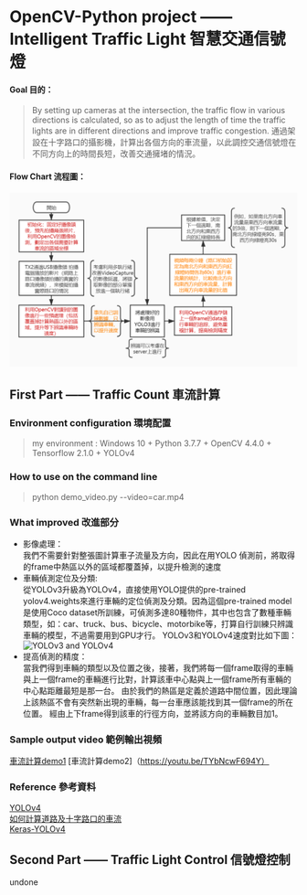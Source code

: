 # OpenCV-Python project —— Intelligent Traffic Light 智慧交通信號燈

#### Goal 目的：
> By setting up cameras at the intersection, the traffic flow in various directions is calculated, so as to adjust the length of time the traffic lights are in different directions and improve traffic congestion.
> 通過架設在十字路口的攝影機，計算出各個方向的車流量，以此調控交通信號燈在不同方向上的時間長短，改善交通擁堵的情況。

#### Flow Chart 流程圖：
![FlowChart](/FlowChart.jpg)

## First Part —— Traffic Count 車流計算
### Environment configuration 環境配置
> my environment : Windows 10 + Python 3.7.7 + OpenCV 4.4.0 + Tensorflow 2.1.0 + YOLOv4
### How to use on the command line
> python demo_video.py --video=car.mp4
### What improved 改進部分
* 影像處理：   
我們不需要針對整張圖計算車子流量及方向，因此在用YOLO 偵測前，將取得的frame中熱區以外的區域都覆蓋掉，以提升檢測的速度
* 車輛偵測定位及分類:  
從YOLOv3升級為YOLOv4，直接使用YOLO提供的pre-trained yolov4.weights來進行車輛的定位偵測及分類。因為這個pre-trained model是使用Coco dataset所訓練，可偵測多達80種物件，其中也包含了數種車輛類型，如：car、truck、bus、bicycle、motorbike等，打算自行訓練只辨識車輛的模型，不過需要用到GPU才行。
YOLOv3和YOLOv4速度對比如下圖：
![YOLOv3 and YOLOv4](https://user-images.githubusercontent.com/4096485/82835867-f1c62380-9ecd-11ea-9134-1598ed2abc4b.png)
* 提高偵測的精度：   
當我們得到車輛的類型以及位置之後，接著，我們將每一個frame取得的車輛與上一個frame的車輛進行比對，計算該車中心點與上一個frame所有車輛的中心點距離最短是那一台。
由於我們的熱區是定義於道路中間位置，因此理論上該熱區不會有突然新出現的車輛，每一台車應該能找到其一個frame的所在位置。
經由上下frame得到該車的行徑方向，並將該方向的車輛數目加1。
### Sample output video 範例輸出視頻
[車流計算demo1](https://youtu.be/lHy2d0_w_XU)
[車流計算demo2]（https://youtu.be/TYbNcwF694Y）
### Reference 參考資料
[YOLOv4]( https://github.com/AlexeyAB/darknet)  
[如何計算道路及十字路口的車流](https://chtseng.wordpress.com/2018/11/03/%E5%A6%82%E4%BD%95%E8%A8%88%E7%AE%97%E9%81%93%E8%B7%AF%E5%8F%8A%E5%8D%81%E5%AD%97%E8%B7%AF%E5%8F%A3%E7%9A%84%E8%BB%8A%E6%B5%81/)  
[Keras-YOLOv4]( https://github.com/miemie2013/Keras-YOLOv4)  

## Second Part —— Traffic Light Control 信號燈控制
undone

